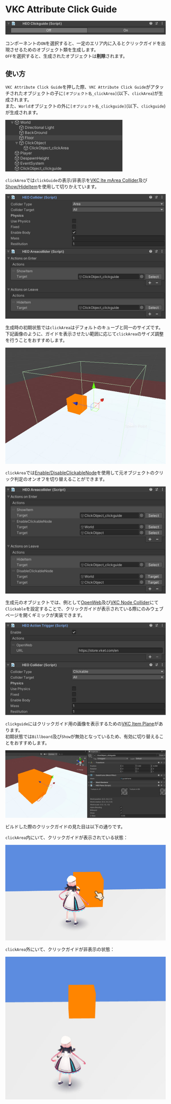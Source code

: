 # VKC Attribute Click Guide

![HEOClickGuide_1](./img/HEOClickGuide_1.jpg)

コンポーネントの`ON`を選択すると、一定のエリア内に入るとクリックガイドを出現させるためのオブジェクト類を生成します。<br>
`OFF`を選択すると、生成されたオブジェクトは**削除**されます。

## 使い方
`VKC Attribute Click Guide`を押した際、`VKC Attribute Click Guide`がアタッチされたオブジェクトの子に`[オブジェクト名_clickArea]`(以下、`clickArea`)が生成されます。<br>
また、`World`オブジェクトの外に`[オブジェクト名_clickguide]`(以下、`clickguide`)が生成されます。

![HEOClickGuide_2](./img/HEOClickGuide_2.jpg)

`clickArea`では`clickGuide`の表示/非表示を[VKC Ite mArea Collider](./VKCItemAreaCollider.md)及び[Show/HideItem](../Actions/Item/ShowHideItem.md)を使用して切りかえています。<br>

![HEOClickGuide_3](./img/HEOClickGuide_3.jpg)

生成時の初期状態では`clickArea`はデフォルトのキューブと同一のサイズです。<br>
下記画像のように、ガイドを表示させたい範囲に応じて`clickArea`のサイズ調整を行うことをおすすめします。

![HEOClickGuide_4](./img/HEOClickGuide_4.jpg)

`clickArea`では[Enable/DisableClickableNode](../Actions/Node/EnableDisableClickableNode.md)を使用して元オブジェクトのクリック判定のオンオフを切り替えることができます。

![HEOClickGuide_5](./img/HEOClickGuide_5.jpg)

生成元のオブジェクトでは、例として[OpenWeb](../Actions/System/Openweb.md)及び[VKC Node Collider](./VKCNodeCollider.md)にて`Clickable`を設定することで、クリックガイドが表示されている際にのみウェブページを開くギミックが実装できます。

![HEOClickGuide_6](./img/HEOClickGuide_6.jpg)

`clickguide`にはクリックガイド用の画像を表示するための[VKC Item Plane](./VKCItemPlane.md)があります。<br>
初期状態では`Billboard`及び`Show`が無効となっているため、有効に切り替えることをおすすめします。

![HEOClickGuide_7](./img/HEOClickGuide_7.jpg)

ビルドした際のクリックガイドの見た目は以下の通りです。

`clickArea`内にいて、クリックガイドが表示されている状態：

![HEOClickGuide_8](./img/HEOClickGuide_8.jpg)

`clickArea`外にいて、クリックガイドが非表示の状態：

![HEOClickGuide_9](./img/HEOClickGuide_9.jpg)